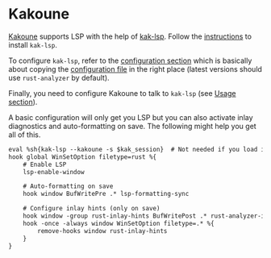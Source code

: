 # Kakoune

[Kakoune](https://kakoune.org/) supports LSP with the help of [kak-lsp](https://github.com/kak-lsp/kak-lsp).
Follow the [instructions](https://github.com/kak-lsp/kak-lsp#installation) to install `kak-lsp`.

To configure `kak-lsp`, refer to the [configuration section](https://github.com/kak-lsp/kak-lsp#configuring-kak-lsp) which is basically about copying the [configuration file](https://github.com/kak-lsp/kak-lsp/blob/master/kak-lsp.toml) in the right place (latest versions should use `rust-analyzer` by default).

Finally, you need to configure Kakoune to talk to `kak-lsp` (see [Usage section](https://github.com/kak-lsp/kak-lsp#usage)).

A basic configuration will only get you LSP but you can also activate inlay diagnostics and auto-formatting on save.
The following might help you get all of this.

```txt
eval %sh{kak-lsp --kakoune -s $kak_session}  # Not needed if you load it with plug.kak.
hook global WinSetOption filetype=rust %{
    # Enable LSP
    lsp-enable-window

    # Auto-formatting on save
    hook window BufWritePre .* lsp-formatting-sync

    # Configure inlay hints (only on save)
    hook window -group rust-inlay-hints BufWritePost .* rust-analyzer-inlay-hints
    hook -once -always window WinSetOption filetype=.* %{
        remove-hooks window rust-inlay-hints
    }
}
```
